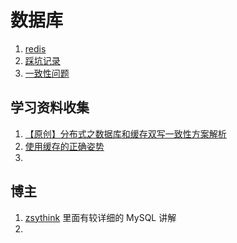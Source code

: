 # 数据库

1. [redis](redis笔记.md)
2. [踩坑记录](踩坑记录.md)
3. [一致性问题](一致性问题.md)


## 学习资料收集


1. [【原创】分布式之数据库和缓存双写一致性方案解析](https://www.cnblogs.com/rjzheng/p/9041659.html)
2. [使用缓存的正确姿势](https://juejin.im/post/5af5b2c36fb9a07ac65318bd)
3. 


## 博主

1. [zsythink](http://www.zsythink.net/) 里面有较详细的 MySQL 讲解
2. 